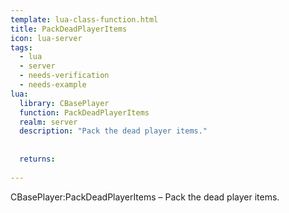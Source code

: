 ```yaml
---
template: lua-class-function.html
title: PackDeadPlayerItems
icon: lua-server
tags:
  - lua
  - server
  - needs-verification
  - needs-example
lua:
  library: CBasePlayer
  function: PackDeadPlayerItems
  realm: server
  description: "Pack the dead player items."
  
  
  returns:
    
---
```


<div class="lua__search__keywords">
CBasePlayer:PackDeadPlayerItems &#x2013; Pack the dead player items.
</div>
